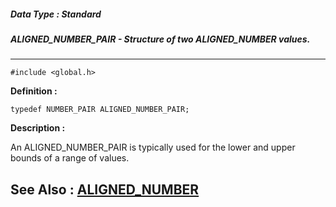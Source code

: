 ##### Data Type : Standard
##### ALIGNED_NUMBER_PAIR - Structure of two ALIGNED_NUMBER values.
---
```
#include <global.h>
```

**Definition :**
```
typedef NUMBER_PAIR ALIGNED_NUMBER_PAIR;
```

**Description :**

An ALIGNED_NUMBER_PAIR is typically used for the lower and upper bounds of a range of values.


**See Also :**
[ALIGNED_NUMBER](/domino-c-api-docs/reference/Data/ALIGNED_NUMBER)
---
